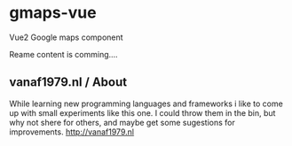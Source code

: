 # gmaps-vue
Vue2 Google maps component

Reame content is comming....

vanaf1979.nl / About
--------
While learning new programming languages and frameworks i like to come up with small experiments like this one. I could throw them in the bin, but why not shere for others, and maybe get some sugestions for improvements. http://vanaf1979.nl
